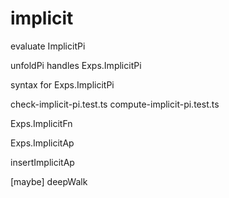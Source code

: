# implicit

evaluate ImplicitPi

unfoldPi handles Exps.ImplicitPi

syntax for Exps.ImplicitPi

check-implicit-pi.test.ts
compute-implicit-pi.test.ts

Exps.ImplicitFn

Exps.ImplicitAp

insertImplicitAp

[maybe] deepWalk
